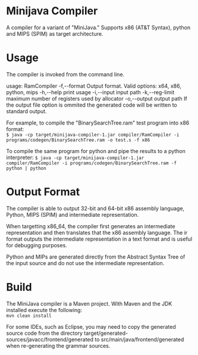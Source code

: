 Minijava Compiler
=================
A compiler for a variant of "MiniJava." Supports x86 (AT&T Syntax), python and MIPS (SPIM) as target architecture.

Usage
=====
The compiler is invoked from the command line. 

usage: RamCompiler
 -f,--format <arg>      Output format. Valid options: x64, x86, python,
                        mips
 -h,--help              print usage
 -i,--input <arg>       input path
 -k,--reg-limit <arg>   maximum number of registers used by allocator
 -o,--output <arg>      output path
If the output file option is ommited the generated code will be written to standard output.
 
For example, to compile the "BinarySearchTree.ram" test program into x86 format:  
`$ java -cp target/minijava-compiler-1.jar compiler/RamCompiler -i programs/codegen/BinarySearchTree.ram -o test.s -f x86`  
  
To compile the same program for python and pipe the results to a python interpreter:
`$ java -cp target/minijava-compiler-1.jar compiler/RamCompiler -i programs/codegen/BinarySearchTree.ram -f python | python`  

Output Format
=============
The compiler is able to output 32-bit and 64-bit x86 assembly language, Python, MIPS (SPIM) and intermediate representation. 

When targetting x86_64, the compiler first generates an intermediate representation and then translates that the x86 assembly language. The ir format outputs the intermediate representation in a text format and is useful for debugging purposes.

Python and MIPs are generated directly from the Abstract Syntax Tree of the input source and do not use the intermediate representation. 

Build
=====
The MiniJava compiler is a Maven project. With Maven and the JDK installed execute the following:  
`mvn clean install`  

For some IDEs, such as Eclipse, you may need to copy the generated source code from the directory target/generated-sources/javacc/frontend/generated
to src/main/java/frontend/generated when re-generating the grammar sources.

